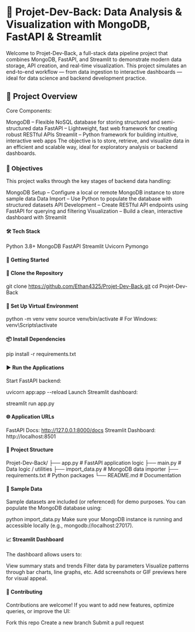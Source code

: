 # 🧪 Projet-Dev-Back: Data Analysis & Visualization with MongoDB, FastAPI & Streamlit

Welcome to Projet-Dev-Back, a full-stack data pipeline project that combines MongoDB, FastAPI, and Streamlit to demonstrate modern data storage, API creation, and real-time visualization. This project simulates an end-to-end workflow — from data ingestion to interactive dashboards — ideal for data science and backend development practice.

## 📘 Project Overview

Core Components:

MongoDB – Flexible NoSQL database for storing structured and semi-structured data
FastAPI – Lightweight, fast web framework for creating robust RESTful APIs
Streamlit – Python framework for building intuitive, interactive web apps
The objective is to store, retrieve, and visualize data in an efficient and scalable way, ideal for exploratory analysis or backend dashboards.

### 🎯 Objectives

This project walks through the key stages of backend data handling:

MongoDB Setup – Configure a local or remote MongoDB instance to store sample data
Data Import – Use Python to populate the database with structured datasets
API Development – Create RESTful API endpoints using FastAPI for querying and filtering
Visualization – Build a clean, interactive dashboard with Streamlit
#### 🛠️ Tech Stack

Python 3.8+
MongoDB
FastAPI
Streamlit
Uvicorn
Pymongo
#### 🚀 Getting Started

#### 🧰 Clone the Repository
git clone https://github.com/Ethan4325/Projet-Dev-Back.git
cd Projet-Dev-Back
#### 🐍 Set Up Virtual Environment
python -m venv venv
source venv/bin/activate     # For Windows: venv\Scripts\activate
#### 📦 Install Dependencies
pip install -r requirements.txt
#### ▶️ Run the Applications
Start FastAPI backend:

uvicorn app:app --reload
Launch Streamlit dashboard:

streamlit run app.py
#### 🌐 Application URLs

FastAPI Docs: http://127.0.0.1:8000/docs
Streamlit Dashboard: http://localhost:8501
#### 📂 Project Structure

Projet-Dev-Back/
├── app.py              # FastAPI application logic
├── main.py             # Data logic / utilities
├── import_data.py      # MongoDB data importer
├── requirements.txt    # Python packages
└── README.md           # Documentation
#### 🧪 Sample Data

Sample datasets are included (or referenced) for demo purposes. You can populate the MongoDB database using:

python import_data.py
Make sure your MongoDB instance is running and accessible locally (e.g., mongodb://localhost:27017).

#### 📈 Streamlit Dashboard

The dashboard allows users to:

View summary stats and trends
Filter data by parameters
Visualize patterns through bar charts, line graphs, etc.
Add screenshots or GIF previews here for visual appeal.

#### 🤝 Contributing

Contributions are welcome! If you want to add new features, optimize queries, or improve the UI:

Fork this repo
Create a new branch
Submit a pull request
